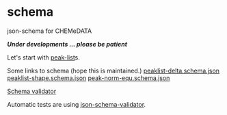 # schema

json-schema for CHEMeDATA

***Under developments ... please be patient***

Let's start with [peak-list](peak-list.md)s.

Some links to schema (hope this is maintained.)
[peaklist-delta.schema.json](https://chemedata.github.io/schema/peaklist-delta.schema.json)
[peaklist-shape.schema.json](https://chemedata.github.io/schema/peaklist-shape.schema.json)
[peak-norm-equ.schema.json](https://chemedata.github.io/schema/peak-type/-norm-equ.schema.json)


[Schema validator](https://www.jsonschemavalidator.net/)

Automatic tests are using [json-schema-validator](https://github.com/pboettch/json-schema-validator).
